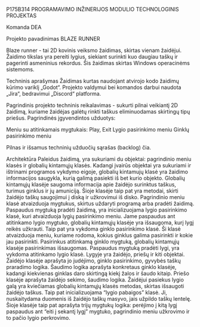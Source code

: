 P175B314 PROGRAMAVIMO INŽINERIJOS MODULIO TECHNOLOGINIS PROJEKTAS

Komanda DEA 

Projekto pavadinimas BLAZE RUNNER

Blaze runner - tai 2D kovinis veiksmo žaidimas, skirtas vienam žaidėjui. Žaidimo tikslas yra pereiti lygius, siekiant surinkti kuo daugiau taškų ir pagerinti asmeninius rekordus. Šis žaidimas skirtas Windows operacinėms sistemoms.

Techninis aprašymas
Žaidimas kurtas naudojant atvirojo kodo žaidimų kūrimo variklį „Godot“. Projekto valdymui bei komandos darbui naudota „Jira“, bedravimui „Discord“ platforma.

Pagrindinis projekto techninis reikalavimas - sukurti pilnai veikiantį 2D žaidimą, kuriame žaidėjas galėtų rinkti taškus eliminuodamas skirtingų tipų priešus. Pagrindinės įgyvendintos užduotys:

Meniu su atitinkamais mygtukais: Play, Exit Lygio pasirinkimo meniu Ginklų pasirinkimo meniu

Pilnas ir išsamus techninių užduočių sąrašas (backlog) čia.

Architektūra
Paleidus žaidimą, yra sukuriami du objektai: pagrindinio meniu klasės ir globalių kintamųjų klasės. Kadangi įvairūs objektai yra sukuriami ir ištrinami programos vykdymo eigoje, globalių kintamujų klasė yra žaidimo informacijos saugykla, kurią galimą pasiekti iš bet kurio objekto. Globalių kintamųjų klasėje saugoma informacija apie žaidėjo surinktus taškus, turimus ginklus ir jų amuniciją. Šioje klasėje taip pat yra metodai, skirti žaidėjo taškų saugojimui į diską ir užkrovimui iš disko. Pagrindinio meniu klasė atvaizduoja mygtukus, skirtus uždaryti programą arba pradėti žaidimą. Paspaudus mygtuką pradėti žaidimą, yra inicializuojama lygio pasirinkimo klasė, kuri atvaizduoja lygių pasirinkimo meniu. Jame paspaudus ant atitinkamo lygio mygtuko, globalių kintamųjų klasėje yra išsaugoma, kurį lygį reikės užkrauti. Taip pat yra vykdoma ginklo pasirinkimo klasė. Ši klasė atvaizduoja meniu, kuriame rodoma, kokius ginklus galima pasirinkti ir kokie jau pasirinkti. Pasirinkus atitinkamą ginklo mygtuką, globalių kintamųjų klasėje pasirinkimas išsaugomas. Paspaudus mygtuką pradėti lygi, yra vykdoma atitinkamo lygio klasė. Lygyje yra žaidėjo, priešų ir kiti objektai. Žaidėjo klasėje aprašyta jo judėjimo, ginklo pasirinkimo, gyvybės taškų praradimo logika. Šaudimo logika aprašyta konkretaus ginklo klasėje, kadangi kiekvienas ginklas daro skirtingą kiekį žalos ir šaudo kitaip. Priešo klasėje aprašyta žaidėjo sekimo, šaudimo logika. Žaidėjui pasiekus lygio galą yra kviečiamas globalių kintamųjų klasės metodas, skirtas išsaugoti žaidėjo taškus. Taip pat inicializuojama “lygio pabaigos” klasė. Ji, nuskaitydama duomenis iš žaidėjo taškų masyvo, jais užpildo taškų lentelę. Šioje klasėje taip pat aprašyta trijų mygtukų logika: perėjimo į kitą lygį paspaudus ant “eiti į sekantį lygį” mygtuko, pagrindinio meniu užkrovimo ir to pačio lygio perkrovimo.
